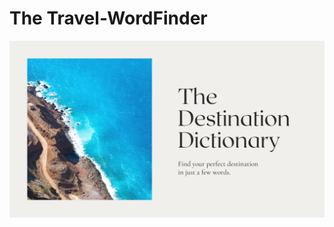 # The Travel-WordFinder

![hello](https://github.com/tiaplagata/capstone-project/blob/main/Images/The%20Destination%20Dictionary.png?raw=true)
